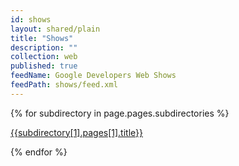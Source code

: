 ```yaml
---
id: shows
layout: shared/plain
title: "Shows"
description: ""
collection: web
published: true
feedName: Google Developers Web Shows
feedPath: shows/feed.xml
---
```


{% for subdirectory in page.pages.subdirectories %}
 <p><a href="{{subdirectory[1].pages[1].relative_url}}">{{subdirectory[1].pages[1].title}}</a></p>
{% endfor %}
